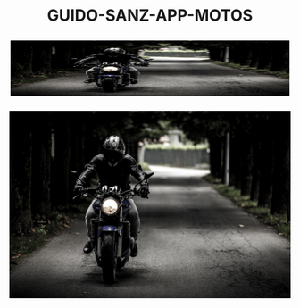 <h1 align="center">
  <p align="center">GUIDO-SANZ-APP-MOTOS</p>
  <img src="https://github.com/guido-sanz/guido-sanz-parcial1/blob/main/img/triumph.jpg" width="500" height="100" alt="Moto">
</h1>

![Imagen ilustrativa](https://github.com/guido-sanz/guido-sanz-parcial1/blob/main/img/triumph.jpg)

